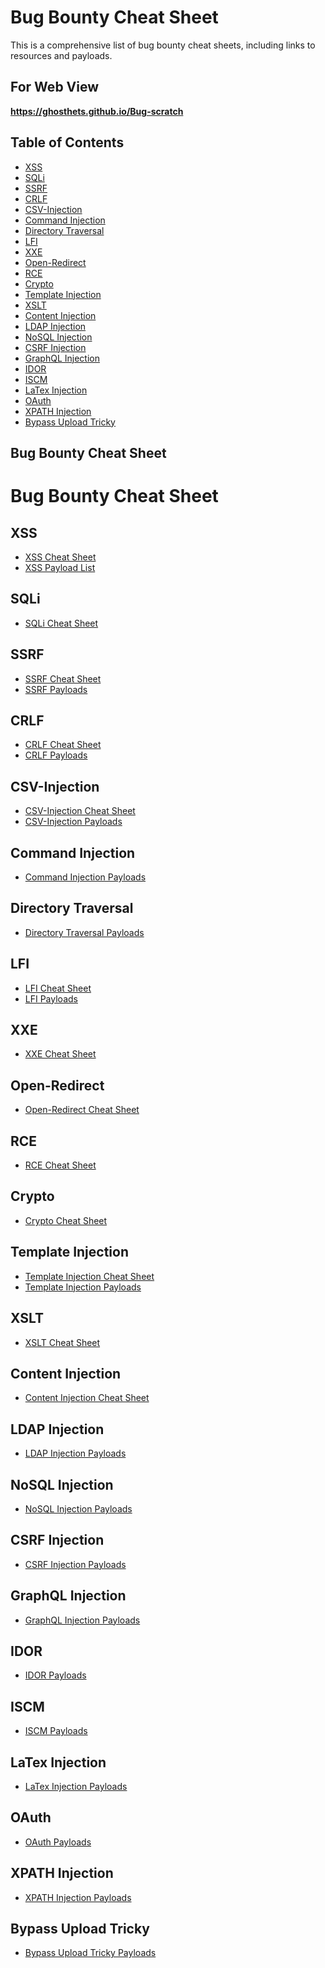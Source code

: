 # Bug Bounty Cheat Sheet

This is a comprehensive list of bug bounty cheat sheets, including links to resources and payloads.

## For Web View 
<b>https://ghosthets.github.io/Bug-scratch</b>
## Table of Contents

* [XSS](#xss)
* [SQLi](#sqli)
* [SSRF](#ssrf)
* [CRLF](#crlf)
* [CSV-Injection](#csv-injection)
* [Command Injection](#command-injection)
* [Directory Traversal](#directory-traversal)
* [LFI](#lfi)
* [XXE](#xxe)
* [Open-Redirect](#open-redirect)
* [RCE](#rce)
* [Crypto](#crypto)
* [Template Injection](#template-injection)
* [XSLT](#xslt)
* [Content Injection](#content-injection)
* [LDAP Injection](#ldap-injection)
* [NoSQL Injection](#nosql-injection)
* [CSRF Injection](#csrf-injection)
* [GraphQL Injection](#graphql-injection)
* [IDOR](#idor)
* [ISCM](#iscm)
* [LaTex Injection](#latex-injection)
* [OAuth](#oauth)
* [XPATH Injection](#xpath-injection)
* [Bypass Upload Tricky](#bypass-upload-tricky)

## Bug Bounty Cheat Sheet

<div class="container">
    <h1>Bug Bounty Cheat Sheet</h1>
    <div class="sanctions">
        <div class="sanction">
            <h2>XSS</h2>
            <ul>
                <li><a href="https://github.com/EdOverflow/bugbounty-cheatsheet/blob/master/cheatsheets/xss.md">XSS Cheat Sheet</a></li>
                <li><a href="https://github.com/ismailtasdelen/xss-payload-list">XSS Payload List</a></li>
            </ul>
        </div>
        <div class="sanction">
            <h2>SQLi</h2>
            <ul>
                <li><a href="https://github.com/EdOverflow/bugbounty-cheatsheet/blob/master/cheatsheets/sqli.md">SQLi Cheat Sheet</a></li>
            </ul>
        </div>
        <div class="sanction">
            <h2>SSRF</h2>
            <ul>
                <li><a href="https://github.com/EdOverflow/bugbounty-cheatsheet/blob/master/cheatsheets/ssrf.md">SSRF Cheat Sheet</a></li>
                <li><a href="https://github.com/swisskyrepo/PayloadsAllTheThings/tree/master/Server%20Side%20Request%20Forgery">SSRF Payloads</a></li>
            </ul>
        </div>
        <div class="sanction">
            <h2>CRLF</h2>
            <ul>
                <li><a href="https://github.com/EdOverflow/bugbounty-cheatsheet/blob/master/cheatsheets/crlf.md">CRLF Cheat Sheet</a></li>
                <li><a href="https://github.com/swisskyrepo/PayloadsAllTheThings/tree/master/CRLF%20Injection">CRLF Payloads</a></li>
            </ul>
        </div>
        <div class="sanction">
            <h2>CSV-Injection</h2>
            <ul>
                <li><a href="https://github.com/EdOverflow/bugbounty-cheatsheet/blob/master/cheatsheets/csv-injection.md">CSV-Injection Cheat Sheet</a></li>
                <li><a href="https://github.com/swisskyrepo/PayloadsAllTheThings/tree/master/CSV%20Injection">CSV-Injection Payloads</a></li>
            </ul>
        </div>
        <div class="sanction">
            <h2>Command Injection</h2>
            <ul>
                <li><a href="https://github.com/swisskyrepo/PayloadsAllTheThings/tree/master/Command%20Injection">Command Injection Payloads</a></li>
            </ul>
        </div>
        <div class="sanction">
            <h2>Directory Traversal</h2>
            <ul>
                <li><a href="https://github.com/swisskyrepo/PayloadsAllTheThings/tree/master/Directory%20Traversal">Directory Traversal Payloads</a></li>
            </ul>
        </div>
        <div class="sanction">
            <h2>LFI</h2>
            <ul>
                <li><a href="https://github.com/EdOverflow/bug bounty-cheatsheet/blob/master/cheatsheets/lfi.md">LFI Cheat Sheet</a></li>
                <li><a href="https://github.com/swisskyrepo/PayloadsAllTheThings/tree/master/File%20Inclusion">LFI Payloads</a></li>
            </ul>
        </div>
        <div class="sanction">
            <h2>XXE</h2>
            <ul>
                <li><a href="https://github.com/EdOverflow/bugbounty-cheatsheet/blob/master/cheatsheets/xxe.md">XXE Cheat Sheet</a></li>
            </ul>
        </div>
        <div class="sanction">
            <h2>Open-Redirect</h2>
            <ul>
                <li><a href="https://github.com/EdOverflow/bugbounty-cheatsheet/blob/master/cheatsheets/open-redirect.md">Open-Redirect Cheat Sheet</a></li>
            </ul>
        </div>
        <div class="sanction">
            <h2>RCE</h2>
            <ul>
                <li><a href="https://github.com/EdOverflow/bugbounty-cheatsheet/blob/master/cheatsheets/rce.md">RCE Cheat Sheet</a></li>
            </ul>
        </div>
        <div class="sanction">
            <h2>Crypto</h2>
            <ul>
                <li><a href="https://github.com/EdOverflow/bugbounty-cheatsheet/blob/master/cheatsheets/crypto.md">Crypto Cheat Sheet</a></li>
            </ul>
        </div>
        <div class="sanction">
            <h2>Template Injection</h2>
            <ul>
                <li><a href="https://github.com/EdOverflow/bugbounty-cheatsheet/blob/master/cheatsheets/template-injection.md">Template Injection Cheat Sheet</a></li>
                <li><a href="https://github.com/swisskyrepo/PayloadsAllTheThings/tree/master/Server%20Side%20Template%20Injection">Template Injection Payloads</a></li>
            </ul>
        </div>
        <div class="sanction">
            <h2>XSLT</h2>
            <ul>
                <li><a href="https://github.com/EdOverflow/bugbounty-cheatsheet/blob/master/cheatsheets/xslt.md">XSLT Cheat Sheet</a></li>
            </ul>
        </div>
        <div class="sanction">
            <h2>Content Injection</h2>
            <ul>
                <li><a href="https://github.com/EdOverflow/bugbounty-cheatsheet/blob/master/cheatsheets/content-injection.md">Content Injection Cheat Sheet</a></li>
            </ul>
        </div>
        <div class="sanction">
            <h2>LDAP Injection</h2>
            <ul>
                <li><a href="https://github.com/swisskyrepo/PayloadsAllTheThings/tree/master/LDAP%20Injection">LDAP Injection Payloads</a></li>
            </ul>
        </div>
        <div class="sanction">
            <h2>NoSQL Injection</h2>
            <ul>
                <li><a href="https://github.com/swisskyrepo/PayloadsAllTheThings/tree/master/NoSQL%20Injection">NoSQL Injection Payloads</a></li>
            </ul>
        </div>
        <div class="sanction">
            <h2>CSRF Injection</h2>
            <ul>
                <li><a href="https://github.com/swisskyrepo/PayloadsAllTheThings/tree/master/CSRF%20Injection">CSRF Injection Payloads</a></li>
            </ul>
        </div>
        <div class="sanction">
            <h2>GraphQL Injection</h2>
            <ul>
                <li><a href="https://github.com/swisskyrepo/PayloadsAllTheThings/tree/master/GraphQL%20Injection">GraphQL Injection Payloads</a></li>
            </ul>
        </div>
        <div class="sanction">
            <h2>IDOR</h2>
            <ul>
                <li><a href="https://github.com/swisskyrepo/PayloadsAllTheThings/tree/master/Insecure%20Direct%20Object%20References">IDOR Payloads</a></li>
            </ul>
        </div>
        <div class="sanction">
            <h2>ISCM</h2>
            <ul>
                <li><a href="https://github.com/swisskyrepo/PayloadsAllTheThings/tree/master/Insecure%20Source% 20Code%20Management">ISCM Payloads</a></li>
            </ul>
        </div>
        <div class="sanction">
            <h2>LaTex Injection</h2>
            <ul>
                <li><a href="https://github.com/swisskyrepo/PayloadsAllTheThings/tree/master/LaTeX%20Injection">LaTex Injection Payloads</a></li>
            </ul>
        </div>
        <div class="sanction">
            <h2>OAuth</h2>
            <ul>
                <li><a href="https://github.com/swisskyrepo/PayloadsAllTheThings/tree/master/OAuth">OAuth Payloads</a></li>
            </ul>
        </div>
        <div class="sanction">
            <h2>XPATH Injection</h2>
            <ul>
                <li><a href="https://github.com/swisskyrepo/PayloadsAllTheThings/tree/master/XPATH%20Injection">XPATH Injection Payloads</a></li>
            </ul>
        </div>
        <div class="sanction">
            <h2>Bypass Upload Tricky</h2>
            <ul>
                <li><a href="https://github.com/swisskyrepo/PayloadsAllTheThings/tree/master/Upload%20Insecure%20Files">Bypass Upload Tricky Payloads</a></li>
            </ul>
        </div>
    </div>
</div>
